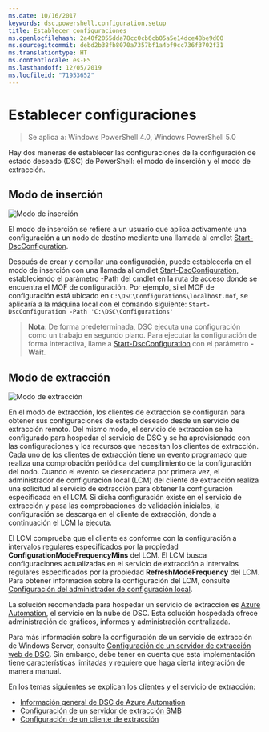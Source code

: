 ```yaml
---
ms.date: 10/16/2017
keywords: dsc,powershell,configuration,setup
title: Establecer configuraciones
ms.openlocfilehash: 2a40f2055dda78cc0cb6cb05a5e14dce48be9d00
ms.sourcegitcommit: debd2b38fb8070a7357bf1a4bf9cc736f3702f31
ms.translationtype: HT
ms.contentlocale: es-ES
ms.lasthandoff: 12/05/2019
ms.locfileid: "71953652"
---
```

# <a name="enacting-configurations"></a>Establecer configuraciones

>Se aplica a: Windows PowerShell 4.0, Windows PowerShell 5.0

Hay dos maneras de establecer las configuraciones de la configuración de estado deseado (DSC) de PowerShell: el modo de inserción y el modo de extracción.

## <a name="push-mode"></a>Modo de inserción

![Modo de inserción](../images/pushModel.png "Cómo funciona el modo de inserción")

El modo de inserción se refiere a un usuario que aplica activamente una configuración a un nodo de destino mediante una llamada al cmdlet [Start-DscConfiguration](/powershell/module/psdesiredstateconfiguration/start-dscconfiguration).

Después de crear y compilar una configuración, puede establecerla en el modo de inserción con una llamada al cmdlet [Start-DscConfiguration](/powershell/module/psdesiredstateconfiguration/start-dscconfiguration), estableciendo el parámetro -Path del cmdlet en la ruta de acceso donde se encuentra el MOF de configuración.
Por ejemplo, si el MOF de configuración está ubicado en `C:\DSC\Configurations\localhost.mof`, se aplicaría a la máquina local con el comando siguiente: `Start-DscConfiguration -Path 'C:\DSC\Configurations'`

> __Nota__: De forma predeterminada, DSC ejecuta una configuración como un trabajo en segundo plano. Para ejecutar la configuración de forma interactiva, llame a [Start-DscConfiguration](/powershell/module/psdesiredstateconfiguration/start-dscconfiguration) con el parámetro __-Wait__.

## <a name="pull-mode"></a>Modo de extracción

![Modo de extracción](../images/pullModel.png "Cómo funciona el modo de extracción")

En el modo de extracción, los clientes de extracción se configuran para obtener sus configuraciones de estado deseado desde un servicio de extracción remoto.
Del mismo modo, el servicio de extracción se ha configurado para hospedar el servicio de DSC y se ha aprovisionado con las configuraciones y los recursos que necesitan los clientes de extracción.
Cada uno de los clientes de extracción tiene un evento programado que realiza una comprobación periódica del cumplimiento de la configuración del nodo.
Cuando el evento se desencadena por primera vez, el administrador de configuración local (LCM) del cliente de extracción realiza una solicitud al servicio de extracción para obtener la configuración especificada en el LCM.
Si dicha configuración existe en el servicio de extracción y pasa las comprobaciones de validación iniciales, la configuración se descarga en el cliente de extracción, donde a continuación el LCM la ejecuta.

El LCM comprueba que el cliente es conforme con la configuración a intervalos regulares especificados por la propiedad **ConfigurationModeFrequencyMins** del LCM.
El LCM busca configuraciones actualizadas en el servicio de extracción a intervalos regulares especificados por la propiedad **RefreshModeFrequency** del LCM.
Para obtener información sobre la configuración del LCM, consulte [Configuración del administrador de configuración local](../managing-nodes/metaConfig.md).

La solución recomendada para hospedar un servicio de extracción es [Azure Automation](https://azure.microsoft.com/services/automation/), el servicio en la nube de DSC.
Esta solución hospedada ofrece administración de gráficos, informes y administración centralizada.

Para más información sobre la configuración de un servicio de extracción de Windows Server, consulte [Configuración de un servidor de extracción web de DSC](pullServer.md).
Sin embargo, debe tener en cuenta que esta implementación tiene características limitadas y requiere que haga cierta integración de manera manual.

En los temas siguientes se explican los clientes y el servicio de extracción:

- [Información general de DSC de Azure Automation](https://docs.microsoft.com/azure/automation/automation-dsc-overview)
- [Configuración de un servidor de extracción SMB](pullServerSMB.md)
- [Configuración de un cliente de extracción](pullClientConfigID.md)
